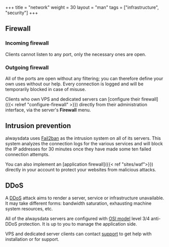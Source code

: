 +++
title = "network"
weight = 30
layout = "man"
tags = ["infrastructure", "security"]
+++

## Firewall

### Incoming firewall

Clients cannot listen to any port, only the necessary ones are open.

### Outgoing firewall

All of the ports are open without any filtering; you can therefore define your own uses without our help. Every connection is logged and will be temporarily blocked in case of misuse.

Clients who own VPS and dedicated servers can [configure their firewall]({{< relref "configure-firewall" >}}) directly from their administration interface, via the server's **Firewall** menu.

## Intrusion prevention

alwaysdata uses [Fail2ban](http://www.fail2ban.org/) as the intrusion system on all of its servers. This system analyzes the connection logs for the various services and will block the IP addresses for 30 minutes once they have made some ten failed connection attempts.

You can also implement an [application firewall]({{< ref "sites/waf">}}) directly in your account to protect your websites from malicious attacks.

## DDoS

A [DDoS](https://en.wikipedia.org/wiki/Denial-of-service_attack) attack aims to render a server, service or infrastructure unavailable. It may take different forms: bandwidth saturation, exhausting machine system resources, etc.

All of the alwaysdata servers are configured with [OSI model](https://en.wikipedia.org/wiki/OSI_model) level 3/4 anti-DDoS protection. It is up to you to manage the application side.

VPS and dedicated server clients can contact [support](https://admin.alwaysdata.com/support/add/) to get help with installation or for support.

